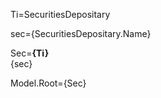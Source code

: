 Ti=SecuritiesDepositary

sec={SecuritiesDepositary.Name}

Sec=<b>{Ti}</b><br>{sec}

Model.Root={Sec}